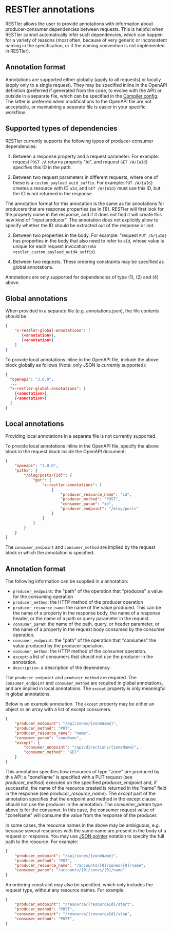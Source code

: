 # RESTler annotations

RESTler allows the user to provide annotations with information about producer-consumer dependencies between requests.  This is helpful when RESTler cannot automatically infer such dependencies, which can happen for a variety of reasons (most often, because of very generic or inconsistent naming in the specification, or if the naming convention is not implemented in RESTler).

## Annotation format

Annotations are supported either globally (apply to all requests) or locally (apply only to a single request).  They may be specified inline in the OpenAPI definition (preferred if generated from the code, to evolve with the API) or outside in a separate file,
which can be specified in the [Compiler config](CompilerConfig.md).  The latter is preferred when modifications to the OpenAPI file are not acceptable, or maintaining a separate file is easier in your specific workflow.

## Supported types of dependencies
RESTler currently supports the following types of producer-consumer dependencies:
1. Between a response property and a request parameter.
For example: request ```POST /A``` returns property "id", and request ```GET /A/{aId}``` specifies this ID in the path.

2. Between two request parameters in different requests, where one of these is a ```custom_payload_uuid_suffix```.
For example: ```PUT /A/{aId}``` creates a resource with ID ```aId```, and ```GET /A/{AId}``` must use this ID, but the ID is not returned in the response.

The annotation format for this annotation is the same as for annotations for producers that are response properties (as in (1)). RESTler will first look for the property name in the response, and if it does not find it will create this new kind of "input producer". The annotation does not explicitly allow to specify whether the ID should be extracted out of the response or not.

3. Between two properties in the body.
For example: "request ```PUT /A/{aId}``` has properties in the body that also need to refer to ```aId```, whose value is unique for each request invocation (via ```restler_custom_payload_uuid4_suffix```)

4. Between two requests.  These ordering constraints may be specified as global annotations.

Annotations are only supported for dependencies of type (1), (2) and (4) above.


## Global annotations

When provided in a separate file (e.g. annotations.json), the file contents should be:

```json
{
    "x-restler-global-annotations": [
       {<annotation>},
       {<annotation>}
    ]
}
```

To provide local annotations inline in the OpenAPI file,
include the above block globally as follows (Note: only JSON is currently supported):

```json
{
  "openapi": "3.0.0",
  ...
  "x-restler-global-annotations": [
    {<annotation>},
    {<annotation>}
  ]
}
```


## Local annotations

Providing local annotations in a separate file is not currently supported.

To provide local annotations inline in the OpenAPI file, specify the above block in the request block inside the OpenAPI document:

```json
{
    "openapi": "3.0.0",
    "paths": {
        "/blog/posts/{id}": {
            "get": {
                "x-restler-annotations": [
                    {
                        "producer_resource_name": "id",
                        "producer_method": "POST",
                        "consumer_param": "id",
                        "producer_endpoint": "/blog/posts"
                    }
                ]
            }
        }
    }
}
```

The `consumer_endpoint` and `consumer_method` are implied by the request block in which the annotation is specified.

## Annotation format

The following information can be supplied in a annotation:

- `producer_endpoint`: the "path" of the operation that "produces" a value for the consuming operation
- `producer_method`: the HTTP method of the producer operation
- `producer_resource_name`: the name of the value produced. This can be the name of a property in the response body, the name of a response header, or the name of a path or query parameter in the request.
- `consumer_param`: the name of the path, query, or header parameter, or the name of a property in the request body consumed by the consumer operation.
- `consumer_endpoint`: the "path" of the operation that "consumes" the value produced by the producer operation.
- `consumer_method`: the HTTP method of the consumer operation.
- `except`: a list of consumers that should not use the producer in the annotation.
- `description`: a description of the dependency.

The `producer_endpoint` and `producer_method` are required. The `consumer_endpoint` and `consumer_method` are required in global annotations, and are implied in local annotations. The `except` property is only meaningful in global annotations.

Below is an example annotation.  The ```except``` property may be either an object or an array with a list of except consumers.

```json
{
    "producer_endpoint": "/api/zones/{zoneName}",
    "producer_method": "PUT",
    "producer_resource_name": "name",
    "consumer_param": "zoneName",
    "except": {
        "consumer_endpoint": "/api/directions/{zoneName}",
        "consumer_method": "GET"
    }
}
```

This annotation specifies how resources of type "zone" are produced by this API: a "zoneName" is specified with a PUT request (see *producer_method*) executed on the specified *producer_endpoint* and, if successful, the name of the resource created is returned in the "name" field in the response (see *producer_resource_name*). The *except* part of the annotation specifies that the endpoint and method in the except clause should not use the producer in the annotation.  The *consumer_param* type above is for the consumer. In this case, the consumer request value of "zoneName" will consume the value from the response of the producer.

In some cases, the resource names in the above may be ambiguous, e.g. because several resources with the same name are present in the body of a request or response.  You may use [JSON pointer][] notation to specify the full path to the resource.  For example:

[JSON pointer]: https://tools.ietf.org/html/rfc6901

```json
{
    "producer_endpoint": "/api/zones/{zoneName}",
    "producer_method": "PUT",
    "producer_resource_name": "/accounts/[0]/zones/[0]/name",
    "consumer_param": "/accounts/[0]/zones/[0]/name"
}
```

An ordering constraint may also be specified, which only includes the request type,
without any resource names.  For example:

```json
{
    "producer_endpoint": "/resource/{resourceId}/start",
    "producer_method": "POST",
    "consumer_endpoint": "/resource/{resourceId}/stop",
    "consumer_method": "POST",
}
```
